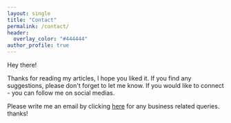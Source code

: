 ```yaml
---
layout: single
title: "Contact"
permalink: /contact/
header:
  overlay_color: "#444444"
author_profile: true
---
```


Hey there!

Thanks for reading my articles, I hope you liked it. If you find any suggestions, please don't forget to let me know. If you would like to connect - you can follow me on social medias. 

Please write me an email by clicking <a href="mailto:vijay@vijaypathak.com.np">here</a> for any business related queries. thanks!